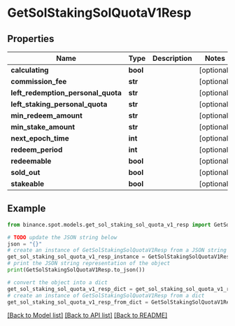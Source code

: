 # GetSolStakingSolQuotaV1Resp


## Properties

Name | Type | Description | Notes
------------ | ------------- | ------------- | -------------
**calculating** | **bool** |  | [optional] 
**commission_fee** | **str** |  | [optional] 
**left_redemption_personal_quota** | **str** |  | [optional] 
**left_staking_personal_quota** | **str** |  | [optional] 
**min_redeem_amount** | **str** |  | [optional] 
**min_stake_amount** | **str** |  | [optional] 
**next_epoch_time** | **int** |  | [optional] 
**redeem_period** | **int** |  | [optional] 
**redeemable** | **bool** |  | [optional] 
**sold_out** | **bool** |  | [optional] 
**stakeable** | **bool** |  | [optional] 

## Example

```python
from binance.spot.models.get_sol_staking_sol_quota_v1_resp import GetSolStakingSolQuotaV1Resp

# TODO update the JSON string below
json = "{}"
# create an instance of GetSolStakingSolQuotaV1Resp from a JSON string
get_sol_staking_sol_quota_v1_resp_instance = GetSolStakingSolQuotaV1Resp.from_json(json)
# print the JSON string representation of the object
print(GetSolStakingSolQuotaV1Resp.to_json())

# convert the object into a dict
get_sol_staking_sol_quota_v1_resp_dict = get_sol_staking_sol_quota_v1_resp_instance.to_dict()
# create an instance of GetSolStakingSolQuotaV1Resp from a dict
get_sol_staking_sol_quota_v1_resp_from_dict = GetSolStakingSolQuotaV1Resp.from_dict(get_sol_staking_sol_quota_v1_resp_dict)
```
[[Back to Model list]](../README.md#documentation-for-models) [[Back to API list]](../README.md#documentation-for-api-endpoints) [[Back to README]](../README.md)


